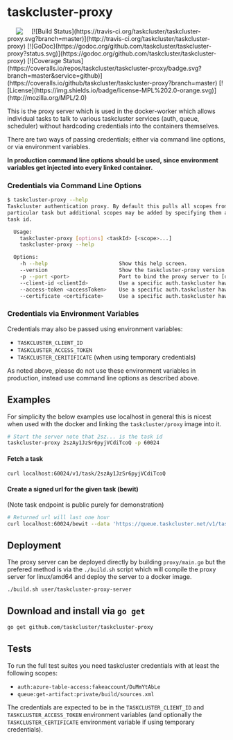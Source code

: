 # taskcluster-proxy
<img hspace="20" align="left" src="https://tools.taskcluster.net/lib/assets/taskcluster-120.png" />
[![Build Status](https://travis-ci.org/taskcluster/taskcluster-proxy.svg?branch=master)](http://travis-ci.org/taskcluster/taskcluster-proxy)
[![GoDoc](https://godoc.org/github.com/taskcluster/taskcluster-proxy?status.svg)](https://godoc.org/github.com/taskcluster/taskcluster-proxy)
[![Coverage Status](https://coveralls.io/repos/taskcluster/taskcluster-proxy/badge.svg?branch=master&service=github)](https://coveralls.io/github/taskcluster/taskcluster-proxy?branch=master)
[![License](https://img.shields.io/badge/license-MPL%202.0-orange.svg)](http://mozilla.org/MPL/2.0)

This is the proxy server which is used in the docker-worker which allows
individual tasks to talk to various taskcluster services (auth, queue,
scheduler) without hardcoding credentials into the containers themselves.

There are two ways of passing credentials; either via command line options, or
via environment variables.

**In production command line options should be used, since environment variables get injected into every linked container.**

### Credentials via Command Line Options

```bash
$ taskcluster-proxy --help
Taskcluster authentication proxy. By default this pulls all scopes from a
particular task but additional scopes may be added by specifying them after the
task id.

  Usage:
    taskcluster-proxy [options] <taskId> [<scope>...]
    taskcluster-proxy --help

  Options:
    -h --help                       Show this help screen.
    --version                       Show the taskcluster-proxy version number.
    -p --port <port>                Port to bind the proxy server to [default: 8080].
    --client-id <clientId>          Use a specific auth.taskcluster hawk client id [default: ].
    --access-token <accessToken>    Use a specific auth.taskcluster hawk access token [default: ].
    --certificate <certificate>     Use a specific auth.taskcluster hawk certificate [default: ].
```

### Credentials via Environment Variables

Credentials may also be passed using environment variables:

* `TASKCLUSTER_CLIENT_ID`
* `TASKCLUSTER_ACCESS_TOKEN`
* `TASKCLUSTER_CERITIFICATE` (when using temporary credentials)

As noted above, please do not use these environment variables in production,
instead use command line options as described above.

## Examples

For simplicity the below examples use localhost in general this is nicest when
used with the docker and linking the `taskcluster/proxy` image into it.

```sh
# Start the server note that 2sz... is the task id
taskcluster-proxy 2szAy1JzSr6pyjVCdiTcoQ -p 60024
```

#### Fetch a task

```sh
curl localhost:60024/v1/task/2szAy1JzSr6pyjVCdiTcoQ
```

#### Create a signed url for the given task (bewit)

(Note task endpoint is public purely for demonstration)

```sh
# Returned url will last one hour
curl localhost:60024/bewit --data 'https://queue.taskcluster.net/v1/task/2szAy1JzSr6pyjVCdiTcoQ'
```

## Deployment

The proxy server can be deployed directly by building `proxy/main.go`
but the prefered method is via the `./build.sh` script which will
compile the proxy server for linux/amd64 and deploy the server to a
docker image.

```sh
./build.sh user/taskcluster-proxy-server
```

## Download and install via `go get`

```sh
go get github.com/taskcluster/taskcluster-proxy
```

## Tests

To run the full test suites you need taskcluster credentials with at least the
following scopes:

  * `auth:azure-table-access:fakeaccount/DuMmYtAbLe`
  * `queue:get-artifact:private/build/sources.xml`

The credentials are expected to be in the `TASKCLUSTER_CLIENT_ID` and
`TASKCLUSTER_ACCESS_TOKEN` environment variables (and optionally the
`TASKCLUSTER_CERTIFICATE` environment variable if using temporary credentials).
